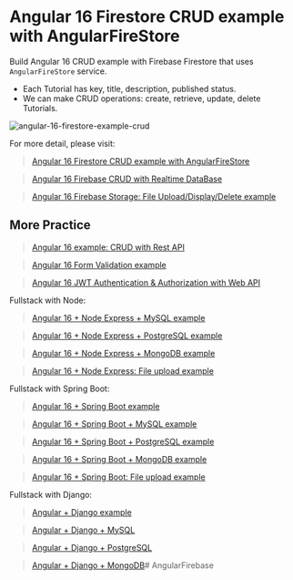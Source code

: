 # Angular 16 Firestore CRUD example with AngularFireStore

Build Angular 16 CRUD example with Firebase Firestore that uses `AngularFireStore` service.

- Each Tutorial has key, title, description, published status.
- We can make CRUD operations: create, retrieve, update, delete Tutorials.

![angular-16-firestore-example-crud](angular-16-firestore-example-crud.png)

For more detail, please visit:
> [Angular 16 Firestore CRUD example with AngularFireStore](https://www.bezkoder.com/angular-16-firestore-crud/)

> [Angular 16 Firebase CRUD with Realtime DataBase](https://www.bezkoder.com/angular-16-firebase-crud/)

> [Angular 16 Firebase Storage: File Upload/Display/Delete example](https://www.bezkoder.com/angular-16-firebase-storage/)

## More Practice
> [Angular 16 example: CRUD with Rest API](https://www.bezkoder.com/angular-16-crud-example/)

> [Angular 16 Form Validation example](https://www.bezkoder.com/angular-16-form-validation/)

> [Angular 16 JWT Authentication & Authorization with Web API](https://www.bezkoder.com/angular-16-jwt-auth/)

Fullstack with Node:
> [Angular 16 + Node Express + MySQL example](https://www.bezkoder.com/angular-16-node-js-express-mysql/)

> [Angular 16 + Node Express + PostgreSQL example](https://www.bezkoder.com/angular-16-node-js-express-postgresql/)

> [Angular 16 + Node Express + MongoDB example](https://www.bezkoder.com/angular-16-node-js-express-mongodb/)

> [Angular 16 + Node Express: File upload example](https://www.bezkoder.com/angular-16-node-express-file-upload/)

Fullstack with Spring Boot:

> [Angular 16 + Spring Boot example](https://www.bezkoder.com/spring-boot-angular-16-crud/)

> [Angular 16 + Spring Boot + MySQL example](https://www.bezkoder.com/spring-boot-angular-16-mysql/)

> [Angular 16 + Spring Boot + PostgreSQL example](https://www.bezkoder.com/spring-boot-angular-16-postgresql/)

> [Angular 16 + Spring Boot + MongoDB example](https://www.bezkoder.com/spring-boot-angular-16-mongodb/)

> [Angular 16 + Spring Boot: File upload example](https://www.bezkoder.com/angular-16-spring-boot-file-upload/)

Fullstack with Django:
> [Angular + Django example](https://www.bezkoder.com/django-angular-13-crud-rest-framework/)

> [Angular + Django + MySQL](https://www.bezkoder.com/django-angular-mysql/)

> [Angular + Django + PostgreSQL](https://www.bezkoder.com/django-angular-postgresql/)

> [Angular + Django + MongoDB](https://www.bezkoder.com/django-angular-mongodb/)#   A n g u l a r F i r e b a s e  
 